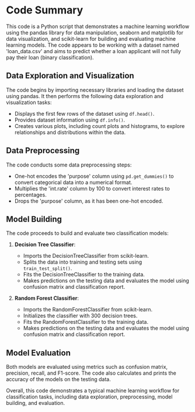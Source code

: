 # Code Summary

This code is a Python script that demonstrates a machine learning workflow using the pandas library for data manipulation, seaborn and matplotlib for data visualization, and scikit-learn for building and evaluating machine learning models. The code appears to be working with a dataset named 'loan_data.csv' and aims to predict whether a loan applicant will not fully pay their loan (binary classification).

## Data Exploration and Visualization

The code begins by importing necessary libraries and loading the dataset using pandas. It then performs the following data exploration and visualization tasks:
- Displays the first few rows of the dataset using `df.head()`.
- Provides dataset information using `df.info()`.
- Creates various plots, including count plots and histograms, to explore relationships and distributions within the data.

## Data Preprocessing

The code conducts some data preprocessing steps:
- One-hot encodes the 'purpose' column using `pd.get_dummies()` to convert categorical data into a numerical format.
- Multiplies the 'int.rate' column by 100 to convert interest rates to percentages.
- Drops the 'purpose' column, as it has been one-hot encoded.

## Model Building

The code proceeds to build and evaluate two classification models:
1. **Decision Tree Classifier**:
   - Imports the DecisionTreeClassifier from scikit-learn.
   - Splits the data into training and testing sets using `train_test_split()`.
   - Fits the DecisionTreeClassifier to the training data.
   - Makes predictions on the testing data and evaluates the model using confusion matrix and classification report.

2. **Random Forest Classifier**:
   - Imports the RandomForestClassifier from scikit-learn.
   - Initializes the classifier with 300 decision trees.
   - Fits the RandomForestClassifier to the training data.
   - Makes predictions on the testing data and evaluates the model using confusion matrix and classification report.

## Model Evaluation

Both models are evaluated using metrics such as confusion matrix, precision, recall, and F1-score. The code also calculates and prints the accuracy of the models on the testing data.

Overall, this code demonstrates a typical machine learning workflow for classification tasks, including data exploration, preprocessing, model building, and evaluation.

